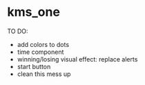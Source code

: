 # kms_one

TO DO:
- add colors to dots
- time component
- winning/losing visual effect: replace alerts
- start button
- clean this mess up